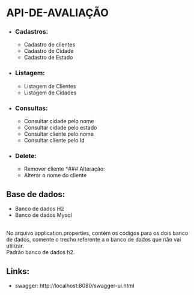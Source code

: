 # API-DE-AVALIAÇÃO 
* ### Cadastros:
  * Cadastro de clientes
  * Cadastro de Cidade
  * Cadastro de Estado
* ### Listagem:
  * Listagem de Clientes
  * Listagem de Cidades
* ### Consultas:
  * Consultar cidade pelo nome
  * Consultar cidade pelo estado
  * Consultar cliente pelo nome
  * Consultar cliente pelo Id
* ### Delete:
  * Remover cliente
*### Alteração:
  * Alterar o nome do cliente


##  Base de dados:
  * Banco de dados H2
  * Banco de dados Mysql
  <br>
    No arquivo application.properties, contém os códigos para os dois banco de dados, comente o trecho referente a o banco de dados que não vai utilizar. 
    <br>
    Padrão banco de dados h2. 

## Links:
  * swagger: http://localhost:8080/swagger-ui.html


  
